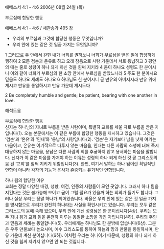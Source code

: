에베소서 4:1 - 4:6 
2006년 08월 24일 (목)

부르심에 합당한 행동



에베소서 4:1 - 4:6 / 새찬송가 495 장


- 우리의 부르심과 그것에 합당한 행동은 무엇입니까?
- 우리 안에 있는 같은 것 일곱 가지는 무엇입니까?

1 그러므로 주 안에서 갇힌 내가 너희를 권하노니 너희가 부르심을 받은 일에 합당하게 행하여 2 모든 겸손과 온유로 하고 오래 참음으로 사랑 가운데서 서로 용납하고 3 평안의 매는 줄로 성령이 하나 되게 하신 것을 힘써 지키라 4 몸이 하나요 성령도 한 분이시니 이와 같이 너희가 부르심의 한 소망 안에서 부르심을 받았느니라 5 주도 한 분이시요 믿음도 하나요 세례도 하나요 6 하나님도 한 분이시니 곧 만유의 아버지시라 만유 위에 계시고 만유를 통일하시고 만유 가운데 계시도다 

2 Be completely humble and gentle; be patient, bearing with one another in love.

해석도움





부르심에 합당한 행동  
신자는 하나님의 자녀로 부름을 받은 사람이며, 특별히 교회를 세울 자로 부름을 받은 자입니다(1). 오늘 본문에서는 이 같은 부름에 합당한 행동을 제시하고 있습니다. 그것은 ‘겸손’과 ‘온유’와 ‘인내’와 ‘용납’의 사랑입니다(2). ‘겸손’은 자기보다 남을 낫게 여기는 마음이고, 온유는 이기적으로 다투지 않는 마음을, 인내는 다른 사람의 소행에 대해 즉시 대응하지 않는 마음을, 용납은 다른 사람의 죄를 추궁하지 않고 용서하는 마음을 말합니다. 신자가 이 같은 마음를 가져야 하는 이유는 성령의 하나 되게 하신 것 곧 그리스도의 몸 된 ‘교회’를 힘써 지키기 위함입니다(3). 한편, 여기서 말하는 하나 됨이란 획일적인 연합이 아니라 각자의 기능과 은사가 존중되는 유기적인 연합입니다.  

하나 됨의 합당한 이유  
교회는 정말 다양한 배경, 성향, 여건, 인종의 사람들이 모인 곳입니다. 그래서 하나 됨을 지킨다는 것은 불가능해 보이고 굳이 그럴 필요가 있을까 하는 회의가 들기도 합니다. 그러나 실상 우리는 정말 하나가 되어있습니다. 바울은 우리 안에 있는 같은 것 일곱 가지를 명시함으로 우리가 완전히 하나라는 사실을 확인시키고 있습니다. 우리는 모두 같은 그리스도의 몸에 속해 있으며, 우리 안에 계신 성령님은 한 분이십니다(4상). 우리는 모두 자녀 됨과 교회 됨을 온전히 이루는 동일한 소망을 가진 자입니다(4하). 우리의 주인과 믿음과 세례는 동일합니다(5). 우리에게는 하나님도 한 분밖에 없습니다(6상). 그분은 우주 만물보다 높으시며, 예수 그리스도를 통하여 하늘과 땅과 만물을 통일하시며, 만유 가운데 계신 분이십니다(6하). 이처럼 우리는 하나이기 때문에, 성령의 하나 되게 하신 것을 힘써 지키지 않으면 안 되는 것입니다.